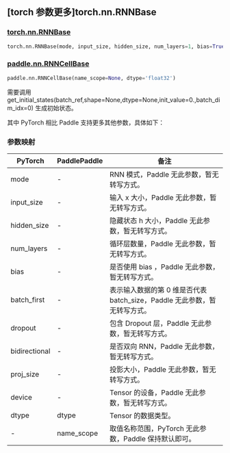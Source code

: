 ## [torch 参数更多]torch.nn.RNNBase

### [torch.nn.RNNBase](https://pytorch.org/docs/1.13/generated/torch.nn.RNNBase.html#torch.nn.RNNBase)

```python
torch.nn.RNNBase(mode, input_size, hidden_size, num_layers=1, bias=True, batch_first=False, dropout=0.0, bidirectional=False, proj_size=0, device=None, dtype=None)
```

### [paddle.nn.RNNCellBase](https://www.paddlepaddle.org.cn/documentation/docs/zh/api/paddle/nn/RNNCellBase_cn.html)

```python
paddle.nn.RNNCellBase(name_scope=None, dtype='float32')
```

需要调用 get_initial_states(batch_ref,shape=None,dtype=None,init_value=0.,batch_dim_idx=0) 生成初始状态。

其中 PyTorch 相比 Paddle 支持更多其他参数，具体如下：

### 参数映射

| PyTorch       | PaddlePaddle | 备注                                                                      |
| ------------- | ------------ | ------------------------------------------------------------------------- |
| mode          | -            | RNN 模式，Paddle 无此参数，暂无转写方式。                                 |
| input_size    | -            | 输入 x 大小，Paddle 无此参数，暂无转写方式。                              |
| hidden_size   | -            | 隐藏状态 h 大小，Paddle 无此参数，暂无转写方式。                          |
| num_layers    | -            | 循环层数量，Paddle 无此参数，暂无转写方式。                               |
| bias          | -            | 是否使用 bias ，Paddle 无此参数，暂无转写方式。                           |
| batch_first   | -            | 表示输入数据的第 0 维是否代表 batch_size，Paddle 无此参数，暂无转写方式。 |
| dropout       | -            | 包含 Dropout 层，Paddle 无此参数，暂无转写方式。                          |
| bidirectional | -            | 是否双向 RNN，Paddle 无此参数，暂无转写方式。                             |
| proj_size     | -            | 投影大小，Paddle 无此参数，暂无转写方式。                                 |
| device        | -            | Tensor 的设备，Paddle 无此参数，暂无转写方式。                            |
| dtype         | dtype        | Tensor 的数据类型。                                                       |
| -             | name_scope   | 取值名称范围，PyTorch 无此参数，Paddle 保持默认即可。                     |
